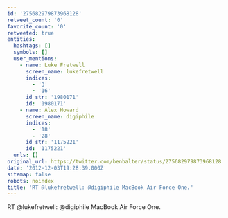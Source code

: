 ```yaml
---
id: '275682979873968128'
retweet_count: '0'
favorite_count: '0'
retweeted: true
entities:
  hashtags: []
  symbols: []
  user_mentions:
    - name: Luke Fretwell
      screen_name: lukefretwell
      indices:
        - '3'
        - '16'
      id_str: '1980171'
      id: '1980171'
    - name: Alex Howard
      screen_name: digiphile
      indices:
        - '18'
        - '28'
      id_str: '1175221'
      id: '1175221'
  urls: []
original_url: https://twitter.com/benbalter/status/275682979873968128
date: '2012-12-03T19:28:39.000Z'
sitemap: false
robots: noindex
title: 'RT @lukefretwell: @digiphile MacBook Air Force One.'
---
```


RT @lukefretwell: @digiphile MacBook Air Force One.